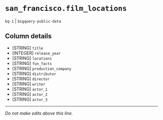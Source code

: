 # `san_francisco.film_locations`
`bq-1` | `bigquery-public-data`

## Column details
* [STRING]    `title`
* [INTEGER]   `release_year`
* [STRING]    `locations`
* [STRING]    `fun_facts`
* [STRING]    `production_company`
* [STRING]    `distributor`
* [STRING]    `director`
* [STRING]    `writer`
* [STRING]    `actor_1`
* [STRING]    `actor_2`
* [STRING]    `actor_3`

-------------------------------------------------------------------------------
*Do not make edits above this line.*
